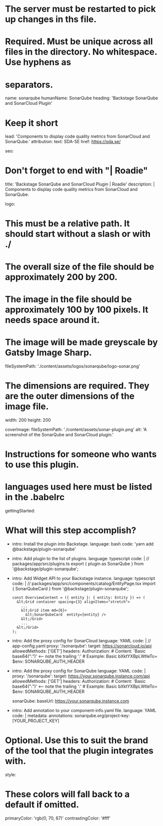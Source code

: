 # The server must be restarted to pick up changes in ths file.

# Required. Must be unique across all files in the directory. No whitespace. Use hyphens as

# separators.

name: sonarqube
humanName: SonarQube
heading: 'Backstage SonarQube and SonarCloud Plugin'

# Keep it short

lead: 'Components to display code quality metrics from SonarCloud and SonarQube.'
attribution:
text: SDA-SE
href: https://sda.se/

seo:

# Don't forget to end with "| Roadie"

title: 'Backstage SonarQube and SonarCloud Plugin | Roadie'
description: |
Components to display code quality metrics from SonarCloud and SonarQube.

logo:

# This must be a relative path. It should start without a slash or with ./

# The overall size of the file should be approximately 200 by 200.

# The image in the file should be approximately 100 by 100 pixels. It needs space around it.

# The image will be made greyscale by Gatsby Image Sharp.

fileSystemPath: './content/assets/logos/sonarqube/logo-sonar.png'

# The dimensions are required. They are the outer dimensions of the image file.

width: 200
height: 200

coverImage:
fileSystemPath: './content/assets/sonar-plugin.png'
alt: 'A screenshot of the SonarQube and SonarCloud plugin.'

# Instructions for someone who wants to use this plugin.

# languages used here must be listed in the .babelrc

gettingStarted:

# What will this step accomplish?

- intro: Install the plugin into Backstage.
  language: bash
  code: 'yarn add @backstage/plugin-sonarqube'
- intro: Add plugin to the list of plugins.
  language: typescript
  code: |
  // packages/app/src/plugins.ts
  export { plugin as SonarQube } from '@backstage/plugin-sonarqube';
- intro: Add Widget API to your Backstage instance.
  language: typescript
  code: |
  // packages/app/src/components/catalog/EntityPage.tsx
  import { SonarQubeCard } from '@backstage/plugin-sonarqube';

      const OverviewContent = ({ entity }: { entity: Entity }) => (
        &lt;Grid container spacing={3} alignItems="stretch">
          ...
          &lt;Grid item md={6}>
            &lt;SonarQubeCard  entity={entity} />
          &lt;/Grid>
          ...
        &lt;/Grid>
      );

- intro: Add the proxy config for SonarCloud
  language: YAML
  code: |
  // app-config.yaml
  proxy:
  '/sonarqube':
  target: https://sonarcloud.io/api
  allowedMethods: ['GET']
  headers:
  Authorization: # Content: 'Basic base64("<api-key>:")' <-- note the trailing ':' # Example: Basic bXktYXBpLWtleTo=
  $env: SONARQUBE_AUTH_HEADER
- intro: Add the proxy config for SonarQube
  language: YAML
  code: |
  proxy:
  '/sonarqube':
  target: https://your.sonarqube.instance.com/api
  allowedMethods: ['GET']
  headers:
  Authorization: # Content: 'Basic base64("<api-key>:")' <-- note the trailing ':' # Example: Basic bXktYXBpLWtleTo=
  $env: SONARQUBE_AUTH_HEADER

  sonarQube:
  baseUrl: https://your.sonarqube.instance.com

- intro: Add annotation to your component-info.yaml file.
  language: YAML
  code: |
  metadata:
  annotations:
  sonarqube.org/project-key: [YOUR_PROJECT_KEY]

# Optional. Use this to suit the brand of the tool that the plugin integrates with.

style:

# These colors will fall back to a default if omitted.

primaryColor: 'rgb(0, 70, 67)'
contrastingColor: '#fff'
